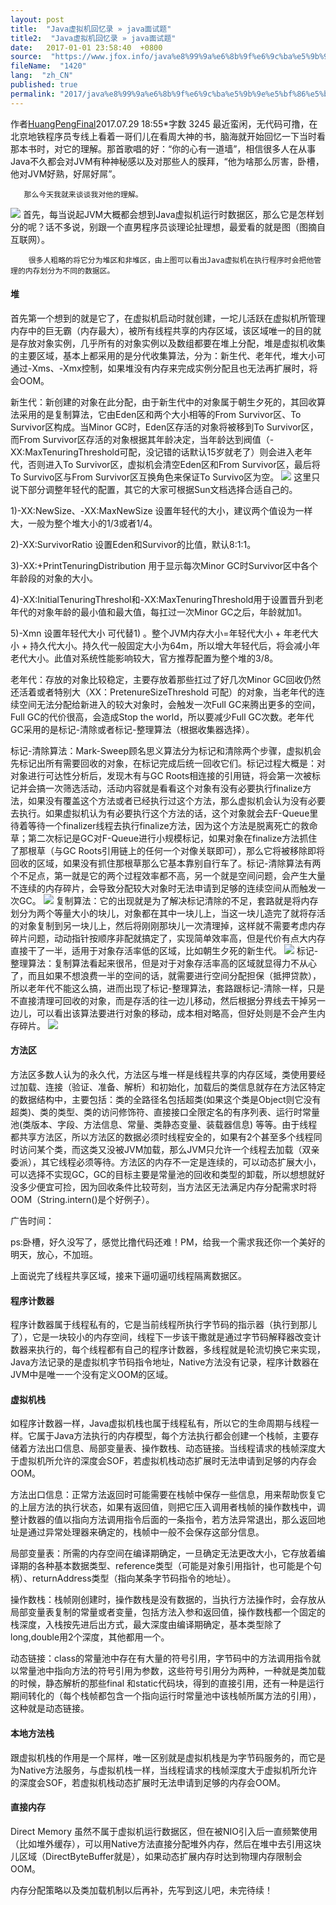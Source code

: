 ```yaml
---
layout: post
title:  "Java虚拟机回忆录 » java面试题"
title2:  "Java虚拟机回忆录 » java面试题"
date:   2017-01-01 23:58:40  +0800
source:  "https://www.jfox.info/java%e8%99%9a%e6%8b%9f%e6%9c%ba%e5%9b%9e%e5%bf%86%e5%bd%95.html"
fileName:  "1420"
lang:  "zh_CN"
published: true
permalink: "2017/java%e8%99%9a%e6%8b%9f%e6%9c%ba%e5%9b%9e%e5%bf%86%e5%bd%95.html"
---
```


作者[HuangPengFinal](/u/760ba7ab8c81)2017.07.29 18:55*字数 3245
       最近蛮闲，无代码可撸，在北京地铁程序员专线上看着一哥们儿在看周大神的书，脑海就开始回忆一下当时看那本书时，对它的理解。那首歌唱的好：“你的心有一道墙”，相信很多人在从事Java不久都会对JVM有种神秘感以及对那些人的膜拜，“他为啥那么厉害，卧槽，他对JVM好熟，好屌好屌”。

       那么今天我就来谈谈我对他的理解。
![](8af5700.png)
       首先，每当说起JVM大概都会想到Java虚拟机运行时数据区，那么它是怎样划分的呢？话不多说，别跟一个直男程序员谈理论扯理想，最爱看的就是图（图摘自互联网）。

        很多人粗略的将它分为堆区和非堆区，由上图可以看出Java虚拟机在执行程序时会把他管理的内存划分为不同的数据区。

#### 堆

首先第一个想到的就是它了，在虚拟机启动时就创建，一坨儿活跃在虚拟机所管理内存中的巨无霸（内存最大），被所有线程共享的内存区域，该区域唯一的目的就是存放对象实例，几乎所有的对象实例以及数组都要在堆上分配，堆是虚拟机收集的主要区域，基本上都采用的是分代收集算法，分为：新生代、老年代，堆大小可通过-Xms、-Xmx控制，如果堆没有内存来完成实例分配且也无法再扩展时，将会OOM。

新生代：新创建的对象在此分配，由于新生代中的对象属于朝生夕死的，其回收算法采用的是复制算法，它由Eden区和两个大小相等的From Survivor区、To Survivor区构成。当Minor GC时，Eden区存活的对象将被移到To Survivor区，而From Survivor区存活的对象根据其年龄决定，当年龄达到阀值（-XX:MaxTenuringThreshold可配，没记错的话默认15岁就老了）则会进入老年代，否则进入To Survivor区，虚拟机会清空Eden区和From Survivor区，最后将To Survivo区与From Survivor区互换角色来保证To Survivo区为空。
![](5bfd1b9.png)
这里只说下部分调整年轻代的配置，其它的大家可根据Sun文档选择合适自己的。

1)-XX:NewSize、-XX:MaxNewSize  设置年轻代的大小，建议两个值设为一样大，一般为整个堆大小的1/3或者1/4。

2)-XX:SurvivorRatio 设置Eden和Survivor的比值，默认8:1:1。

3)-XX:+PrintTenuringDistribution 用于显示每次Minor GC时Survivor区中各个年龄段的对象的大小。

4)-XX:InitialTenuringThreshol和-XX:MaxTenuringThreshold用于设置晋升到老年代的对象年龄的最小值和最大值，每扛过一次Minor GC之后，年龄就加1。

5)-Xmn  设置年轻代大小 可代替1) 。整个JVM内存大小=年轻代大小 + 年老代大小 + 持久代大小。持久代一般固定大小为64m，所以增大年轻代后，将会减小年老代大小。此值对系统性能影响较大，官方推荐配置为整个堆的3/8。

老年代：存放的对象比较稳定，主要存放着那些扛过了好几次Minor GC回收仍然还活着或者特别大（XX：PretenureSizeThreshold 可配）的对象，当老年代的连续空间无法分配给新进入的较大对象时，会触发一次Full GC来腾出更多的空间，Full GC的代价很高，会造成Stop the world，所以要减少Full GC次数。老年代GC采用的是标记-清除或者标记-整理算法（根据收集器选择）。

标记-清除算法：Mark-Sweep顾名思义算法分为标记和清除两个步骤，虚拟机会先标记出所有需要回收的对象，在标记完成后统一回收它们。标记过程大概是：对对象进行可达性分析后，发现木有与GC Roots相连接的引用链，将会第一次被标记并会搞一次筛选活动，活动内容就是看看这个对象有没有必要执行finalize方法，如果没有覆盖这个方法或者已经执行过这个方法，那么虚拟机会认为没有必要去执行。如果虚拟机认为有必要执行这个方法的话，这个对象就会去F-Queue里待着等待一个finalizer线程去执行finalize方法，因为这个方法是脱离死亡的救命草；第二次标记是GC对F-Queue进行小规模标记，如果对象在finalize方法抓住了那根草（与GC Roots引用链上的任何一个对像关联即可），那么它将被移除即将回收的区域，如果没有抓住那根草那么它基本靠别自行车了。标记-清除算法有两个不足点，第一就是它的两个过程效率都不高，另一个就是空间问题，会产生大量不连续的内存碎片，会导致分配较大对象时无法申请到足够的连续空间从而触发一次GC。
![](c7e8cda.png)
复制算法：它的出现就是为了解决标记清除的不足，套路就是将内存划分为两个等量大小的块儿，对象都在其中一块儿上，当这一块儿造完了就将存活的对象复制到另一块儿上，然后将刚刚那块儿一次清理掉，这样就不需要考虑内存碎片问题，动动指针按顺序非配就搞定了，实现简单效率高，但是代价有点大内存直接干了一半，适用于对象存活率低的区域，比如朝生夕死的新生代。
![](fd84470.png)
标记-整理算法：复制算法看起来很吊，但是对于对象存活率高的区域就显得力不从心了，而且如果不想浪费一半的空间的话，就需要进行空间分配担保（抵押贷款），所以老年代不能这么搞，进而出现了标记-整理算法，套路跟标记-清除一样，只是不直接清理可回收的对象，而是存活的往一边儿移动，然后根据分界线去干掉另一边儿，可以看出该算法要进行对象的移动，成本相对略高，但好处则是不会产生内存碎片。
![](9a8c868.png)
#### 方法区

方法区多数人认为的永久代，方法区与堆一样是线程共享的内存区域，类使用要经过加载、连接（验证、准备、解析）和初始化，加载后的类信息就存在方法区特定的数据结构中，主要包括：类的全路径名包括超类(如果这个类是Object则它没有超类)、类的类型、类的访问修饰符、直接接口全限定名的有序列表、运行时常量池(类版本、字段、方法信息、常量、类静态变量、装载器信息) 等等。由于线程都共享方法区，所以方法区的数据必须时线程安全的，如果有2个甚至多个线程同时访问某个类，而这类又没被JVM加载，那么JVM只允许一个线程去加载（双亲委派），其它线程必须等待。方法区的内存不一定是连续的，可以动态扩展大小，可以选择不实现GC，GC的目标主要是常量池的回收和类型的卸载，所以想想就好没多少便宜可捡，因为回收条件比较苛刻，当方法区无法满足内存分配需求时将OOM（String.intern()是个好例子）。

广告时间：

ps:卧槽，好久没写了，感觉比撸代码还难！PM，给我一个需求我还你一个美好的明天，放心，不加班。

上面说完了线程共享区域，接来下逼叨逼叨线程隔离数据区。

#### 程序计数器

程序计数器属于线程私有的，它是当前线程所执行字节码的指示器（执行到那儿了），它是一块较小的内存空间，线程下一步该干撒就是通过字节码解释器改变计数器来执行的，每个线程都有自己的程序计数器，多线程就是轮流切换它来实现，Java方法记录的是虚拟机字节码指令地址，Native方法没有记录，程序计数器在JVM中是唯一一个没有定义OOM的区域。

#### 虚拟机栈

如程序计数器一样，Java虚拟机栈也属于线程私有，所以它的生命周期与线程一样。它属于Java方法执行的内存模型，每个方法执行都会创建一个栈帧，主要存储着方法出口信息、局部变量表、操作数栈、动态链接。当线程请求的栈帧深度大于虚拟机所允许的深度会SOF，若虚拟机栈动态扩展时无法申请到足够的内存会OOM。

方法出口信息：正常方法返回时可能需要在栈帧中保存一些信息，用来帮助恢复它的上层方法的执行状态，如果有返回值，则把它压入调用者栈帧的操作数栈中，调整计数器的值以指向方法调用指令后面的一条指令，若方法异常退出，那么返回地址是通过异常处理器来确定的，栈帧中一般不会保存这部分信息。

局部变量表：所需的内存空间在编译期确定，一旦确定无法更改大小，它存放着编译期的各种基本数据类型、reference类型（可能是对象引用指针，也可能是个句柄）、returnAddress类型（指向某条字节码指令的地址）。

操作数栈：栈帧刚创建时，操作数栈是没有数据的，当执行方法操作时，会存放从局部变量表复制的常量或者变量，包括方法入参和返回值，操作数栈都一个固定的栈深度，入栈按先进后出方式，最大深度由编译期确定，基本类型除了long,double用2个深度，其他都用一个。

动态链接：class的常量池中存在有大量的符号引用，字节码中的方法调用指令就以常量池中指向方法的符号引用为参数，这些符号引用分为两种，一种就是类加载的时候，静态解析的那些final 和static代码块，得到的直接引用，还有一种是运行期间转化的（每个栈帧都包含一个指向运行时常量池中该栈帧所属方法的引用），这种就是动态链接。

#### 本地方法栈

跟虚拟机栈的作用是一个屌样，唯一区别就是虚拟机栈是为字节码服务的，而它是为Native方法服务，与虚拟机栈一样，当线程请求的栈帧深度大于虚拟机所允许的深度会SOF，若虚拟机栈动态扩展时无法申请到足够的内存会OOM。

#### 直接内存

Direct Memory 虽然不属于虚拟机运行数据区，但在被NIO引入后一直频繁使用（比如堆外缓存），可以用Native方法直接分配堆外内存，然后在堆中去引用这块儿区域（DirectByteBuffer就是），如果动态扩展内存时达到物理内存限制会OOM。

内存分配策略以及类加载机制以后再补，先写到这儿吧，未完待续！

